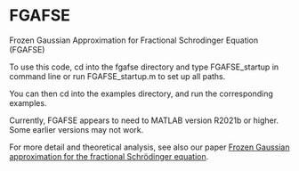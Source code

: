 # FGAFSE 

Frozen Gaussian Approximation for Fractional Schrodinger Equation (FGAFSE)

To use this code, cd into the fgafse directory and type FGAFSE_startup in command line or run FGAFSE_startup.m to set up all paths.

You can then cd into the examples directory, and run the corresponding examples.

Currently, FGAFSE appears to need to MATLAB version R2021b or higher. Some earlier versions may not work.

For more detail and theoretical analysis, see also our paper [Frozen Gaussian approximation for the fractional Schrödinger equation](https://arxiv.org/abs/2403.18287).